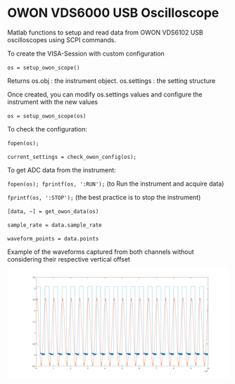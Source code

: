 # OWON VDS6000 USB Oscilloscope
Matlab functions to setup and read data from OWON VDS6102 USB oscilloscopes using SCPI commands.

To create the VISA-Session with custom configuration

`os = setup_owon_scope()`

Returns
	os.obj : the instrument object.
	os.settings : the setting structure

Once created, you can modify os.settings values and configure the instrument with the new values

`os = setup_owon_scope(os)` 

To check the configuration:

`fopen(os);`

`current_settings = check_owon_config(os);`

To get ADC data from the instrument:

`fopen(os); fprintf(os, ':RUN');` (to Run the instrument and acquire data)

`fprintf(os, ':STOP');`	(the best practice is to stop the instrument)

`[data, ~] = get_owon_data(os)`

`sample_rate = data.sample_rate`

`waveform_points = data.points`

Example of the waveforms captured from both channels without considering their respective vertical offset

![image](./dualchannel_square_sine.png)


